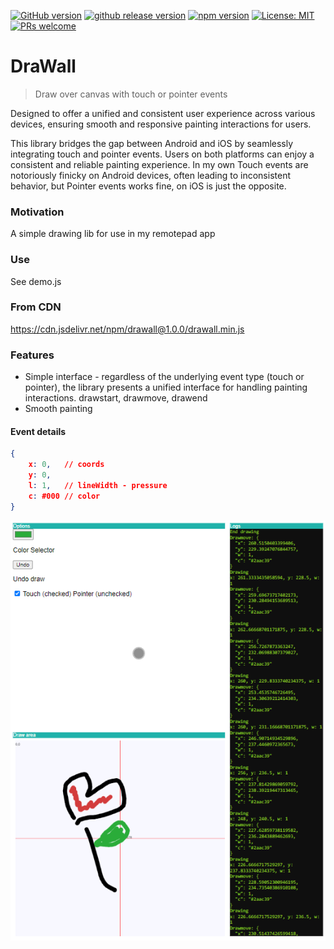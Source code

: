 [![GitHub version](https://badge.fury.io/gh/csegura%2Fdrawall.svg)](https://badge.fury.io/gh/csegura%2Fdrawall) [![github release version](https://img.shields.io/github/v/release/csegura/drawall.svg?include_prereleases)](https://github.com/csegura/drawall/releases/latest) [![npm version](https://badge.fury.io/js/drawall.svg)](https://badge.fury.io/js/drawall) [![License: MIT](https://img.shields.io/badge/License-MIT-yellow.svg)](https://opensource.org/licenses/MIT) [![PRs welcome](https://img.shields.io/badge/PRs-welcome-ff69b4.svg)](https://github.com/csegura/drawall/issues?q=is%3Aissue+is%3Aopen+label%3A%22help+wanted%22)

# DraWall

> Draw over canvas with touch or pointer events

Designed to offer a unified and consistent user experience across various devices, ensuring smooth and responsive painting interactions for users.

This library bridges the gap between Android and iOS by seamlessly integrating touch and pointer events. Users on both platforms can enjoy a consistent and reliable painting experience. In my own Touch events are notoriously finicky on Android devices, often leading to inconsistent behavior, but Pointer events works fine, on iOS is just the opposite.

### Motivation

A simple drawing lib for use in my remotepad app

### Use

See demo.js

### From CDN

https://cdn.jsdelivr.net/npm/drawall@1.0.0/drawall.min.js

### Features

- Simple interface - regardless of the underlying event type (touch or pointer), the library presents a unified interface for handling painting interactions. drawstart, drawmove,  drawend
- Smooth painting 

#### Event details 

``` json
{
    x: 0,   // coords
    y: 0, 
    l: 1,   // lineWidth - pressure
    c: #000 // color 
}
```

![Screenshot](img/screenshot.png)

